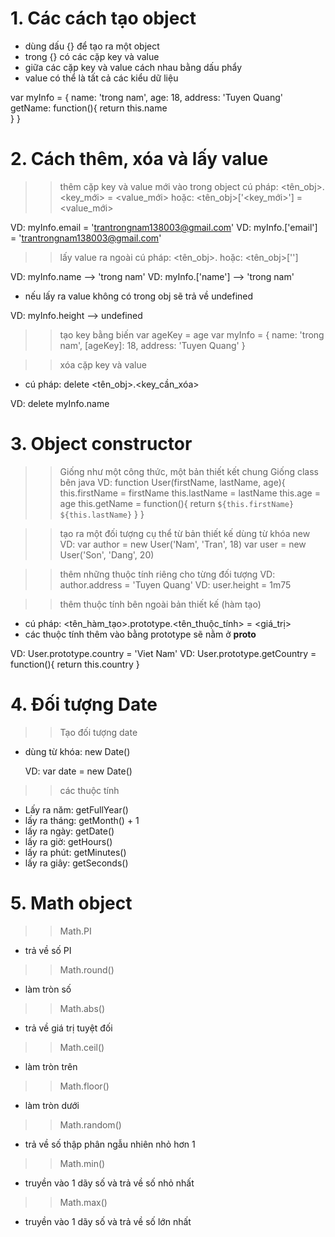 # 1. Các cách tạo object
  - dùng dấu {} để tạo ra một object
  - trong {} có các cặp key và value
  - giữa các cặp key và value cách nhau bằng dấu phẩy
  - value có thể là tất cả các kiểu dữ liệu

  var myInfo = { 
      name: 'trong nam',
      age: 18,
      address: 'Tuyen Quang'
      getName: function(){
          return this.name  
      }
  }

# 2. Cách thêm, xóa và lấy value

  >> thêm cặp key và value mới vào trong object
  cú pháp: <tên_obj>.<key_mới> = <value_mới>
  hoặc:    <tên_obj>['<key_mới>'] = <value_mới>     

  VD: myInfo.email = 'trantrongnam138003@gmail.com'
  VD: myInfo.['email'] = 'trantrongnam138003@gmail.com'

  >> lấy value ra ngoài 
  cú pháp: <tên_obj>.<key>
  hoặc:    <tên_obj>['<key>']

  VD: myInfo.name --> 'trong nam'
  VD: myInfo.['name'] --> 'trong nam'

  - nếu lấy ra value không có trong obj sẽ trả về undefined

  VD: myInfo.height --> undefined

  >> tạo key bằng biến
  var ageKey = age
  var myInfo = { 
      name: 'trong nam',
      [ageKey]: 18,
      address: 'Tuyen Quang'
  }

  >> xóa cặp key và value
  - cú pháp: delete <tên_obj>.<key_cần_xóa>

  VD: delete myInfo.name 

# 3. Object constructor
  >> Giống như một công thức, một bản thiết kết chung
  >> Giống class bên java
  VD: function User(firstName, lastName, age){
        this.firstName = firstName
        this.lastName = lastName
        this.age = age
        this.getName = function(){
            return `${this.firstName} ${this.lastName}`
        }
      }

  >> tạo ra một đối tượng cụ thể từ bản thiết kế dùng từ khóa new
  VD: var author = new User('Nam', 'Tran', 18)
      var user = new User('Son', 'Dang', 20)

  >> thêm những thuộc tính riêng cho từng đối tượng
  VD: author.address = 'Tuyen Quang'
  VD: user.height = 1m75

  >> thêm thuộc tính bên ngoài bản thiết kế (hàm tạo)
  - cú pháp: <tên_hàm_tạo>.prototype.<tên_thuộc_tính> = <giá_trị>
  - các thuộc tính thêm vào bằng prototype sẽ nằm ở __proto__

  VD: User.prototype.country = 'Viet Nam'
  VD: User.prototype.getCountry = function(){
        return this.country
      }

# 4. Đối tượng Date
  >> Tạo đối tượng date
  - dùng từ khóa: new Date()

    VD: var date = new Date()

  >> các thuộc tính
  - Lấy ra năm: getFullYear()
  - lấy ra tháng: getMonth() + 1
  - lấy ra ngày: getDate()
  - lấy ra giờ: getHours()
  - lấy ra phút: getMinutes()
  - lấy ra giây: getSeconds() 
  
# 5. Math object
  >> Math.PI
  - trả về số PI

  >> Math.round()
  - làm tròn số

  >> Math.abs()
  - trả về giá trị tuyệt đối

  >> Math.ceil()
  - làm tròn trên

  >> Math.floor()
  - làm tròn dưới

  >> Math.random()
  - trả về số thập phân ngẫu nhiên nhỏ hơn 1

  >> Math.min()
  - truyền vào 1 dãy số và trả về số nhỏ nhất

  >> Math.max()
  - truyền vào 1 dãy số và trả về số lớn nhất
  

